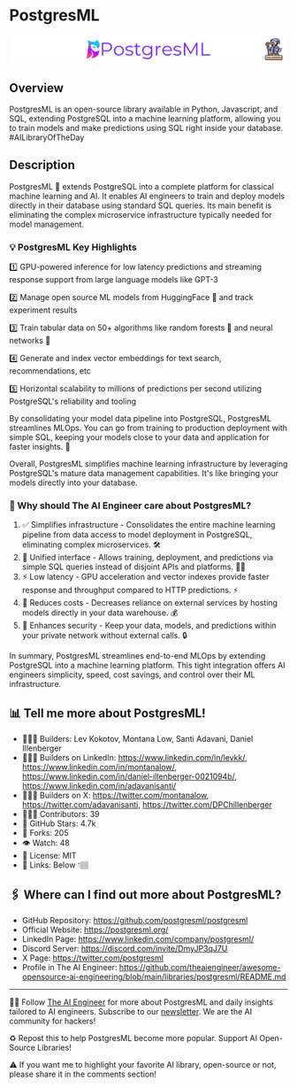 # PostgresML
![The AI Engineer presents PostgresML](postgresml_1920x192.png)
## Overview
PostgresML is an open-source library available in Python, Javascript, and SQL, extending PostgreSQL into a machine learning platform, allowing you to train models and make predictions using SQL right inside your database. #AILibraryOfTheDay

## Description
PostgresML 🐘 extends PostgreSQL into a complete platform for classical machine learning and AI. It enables AI engineers to train and deploy models directly in their database using standard SQL queries. Its main benefit is eliminating the complex microservice infrastructure typically needed for model management.

### 💡 PostgresML Key Highlights
1️⃣  GPU-powered inference for low latency predictions and streaming response support from large language models like GPT-3

2️⃣  Manage open source ML models from HuggingFace 🤗 and track experiment results

3️⃣  Train tabular data on 50+ algorithms like random forests 🌳 and neural networks 🧠

4️⃣  Generate and index vector embeddings for text search, recommendations, etc

5️⃣  Horizontal scalability to millions of predictions per second utilizing PostgreSQL's reliability and tooling

By consolidating your model data pipeline into PostgreSQL, PostgresML streamlines MLOps. You can go from training to production deployment with simple SQL, keeping your models close to your data and application for faster insights. 🚀

Overall, PostgresML simplifies machine learning infrastructure by leveraging PostgreSQL's mature data management capabilities. It's like bringing your models directly into your database.

### 🤔 Why should The AI Engineer care about PostgresML?
1. ✅ Simplifies infrastructure - Consolidates the entire machine learning pipeline from data access to model deployment in PostgreSQL, eliminating complex microservices. 🛠️
2. 🔎 Unified interface - Allows training, deployment, and predictions via simple SQL queries instead of disjoint APIs and platforms. 👩‍💻
3. ⚡️ Low latency - GPU acceleration and vector indexes provide faster response and throughput compared to HTTP predictions. ⚡️
4. 🧮 Reduces costs - Decreases reliance on external services by hosting models directly in your data warehouse. 💰
5. 🔐 Enhances security - Keep your data, models, and predictions within your private network without external calls. 🔒

In summary, PostgresML streamlines end-to-end MLOps by extending PostgreSQL into a machine learning platform. This tight integration offers AI engineers simplicity, speed, cost savings, and control over their ML infrastructure.

## 📊 Tell me more about PostgresML!
* 👷🏽‍♀️ Builders: Lev Kokotov, Montana Low, Santi Adavani, Daniel Illenberger
* 👩🏽‍💼 Builders on LinkedIn: https://www.linkedin.com/in/levkk/, https://www.linkedin.com/in/montanalow/, https://www.linkedin.com/in/daniel-illenberger-0021094b/, https://www.linkedin.com/in/adavanisanti/
* 👩🏽‍🏭 Builders on X: https://twitter.com/montanalow, https://twitter.com/adavanisanti, https://twitter.com/DPChillenberger
* 👩🏽‍💻 Contributors: 39 
* 💫 GitHub Stars: 4.7k
* 🍴 Forks: 205
* 👁️ Watch: 48
* 🪪 License: MIT
* 🔗 Links: Below 👇🏽

## 🖇️ Where can I find out more about PostgresML?
* GitHub Repository: https://github.com/postgresml/postgresml
* Official Website: https://postgresml.org/
* LinkedIn Page: https://www.linkedin.com/company/postgresml/
* Discord Server: https://discord.com/invite/DmyJP3qJ7U
* X Page: https://twitter.com/postgresml
* Profile in The AI Engineer: https://github.com/theaiengineer/awesome-opensource-ai-engineering/blob/main/libraries/postgresml/README.md

---
🧙🏽 Follow [The AI Engineer](https://www.linkedin.com/company/theaiengineer/) for more about PostgresML and daily insights tailored to AI engineers. Subscribe to our [newsletter](http://theaiengineerco.substack.com). We are the AI community for hackers!

♻️ Repost this to help PostgresML become more popular. Support AI Open-Source Libraries!

⚠️ If you want me to highlight your favorite AI library, open-source or not, please share it in the comments section!






